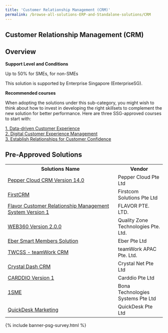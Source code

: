 ```yaml
---
title: 'Customer Relationship Management (CRM)'
permalink: /browse-all-solutions-ERP-and-Standalone-solutions/CRM
---
```


## Customer Relationship Management (CRM)
## Overview

**Support Level and Conditions**

Up to 50% for SMEs,  for non-SMEs

This solution is supported by Enterprise Singapore (EnterpriseSG).

**Recommended courses**

When adopting the solutions under this sub-category, you might wish to think about how to invest in developing the right skillsets to complement the new solution for better performance. Here are three SSG-approved courses to start with:

<a href='https://sfec.enterprisejobskills.gov.sg/Course_Internet/CourseDetail.aspx?CoursesReferenceNumber=TGS-2020501979'  target='_blank' rel='noopener'>1. Data-driven Customer Experience</a><br>
<a href='https://sfec.enterprisejobskills.gov.sg/Course_Internet/CourseDetail.aspx?CoursesReferenceNumber=TGS-2020505494'  target='_blank' rel='noopener'>2. Digital Customer Experience Management</a><br>
<a href='https://sfec.enterprisejobskills.gov.sg/Course_Internet/CourseDetail.aspx?CoursesReferenceNumber=TGS-2019504205'  target='_blank' rel='noopener'>3. Establish Relationships for Customer Confidence</a><br>

## Pre-Approved Solutions

<table>
<tr>
<th style='width: auto;'><b>Solutions Name</b></th>
<th style='width: 30%;'><b>Vendor</b></th>
</tr>
<tr>
<td><a href='/productivity-solutions-grant/solutionrepo/solution2309' target='_blank'>Pepper Cloud CRM Version 14.0</a><br></td>
<td>Pepper Cloud Pte Ltd</td>
</tr>
<tr>
<td><a href='/productivity-solutions-grant/solutionrepo/solution2511' target='_blank'>FirstCRM</a><br></td>
<td>Firstcom Solutions Pte Ltd</td>
</tr>
<tr>
<td><a href='/productivity-solutions-grant/solutionrepo/solution2665' target='_blank'>Flavor Customer Relationship Management System Version 1</a><br></td>
<td>FLAVOR PTE. LTD.</td>
</tr>
<tr>
<td><a href='/productivity-solutions-grant/solutionrepo/solution2730' target='_blank'>WEB360 Version 2.0.0</a><br></td>
<td>Quality Zone Technologies Pte. Ltd.</td>
</tr>
<tr>
<td><a href='/productivity-solutions-grant/solutionrepo/solution2881' target='_blank'>Eber Smart Members Solution</a><br></td>
<td>Eber Pte Ltd</td>
</tr>
<tr>
<td><a href='/productivity-solutions-grant/solutionrepo/solution3396' target='_blank'>TWCSS - teamWork CRM</a><br></td>
<td>teamWork APAC Pte. Ltd.</td>
</tr>
<tr>
<td><a href='/productivity-solutions-grant/solutionrepo/solution3601' target='_blank'>Crystal Dash CRM</a><br></td>
<td>Crystal Net Pte Ltd</td>
</tr>
<tr>
<td><a href='/productivity-solutions-grant/solutionrepo/solution3628' target='_blank'>CARDDIO Version 1</a><br></td>
<td>Carddio Pte Ltd</td>
</tr>
<tr>
<td><a href='/productivity-solutions-grant/solutionrepo/solution3712' target='_blank'>1SME</a><br></td>
<td>Bona Technologies Systems Pte Ltd</td>
</tr>
<tr>
<td><a href='/productivity-solutions-grant/solutionrepo/solution4094' target='_blank'>QuickDesk Marketing</a><br></td>
<td>QuickDesk Pte Ltd</td>
</tr>
</table>

{% include banner-psg-survey.html %}
